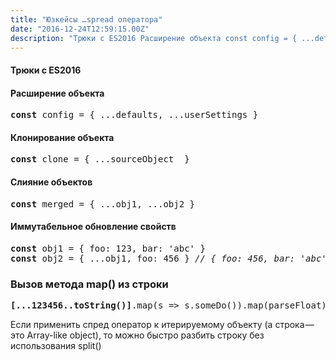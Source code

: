 ```yaml
---
title: "Юзкейсы …spread оператора"
date: "2016-12-24T12:59:15.00Z"
description: "Трюки с ES2016 Расширение объекта const config = { ...defaults, ...userSettings }  Клонирование объекта const clone = { ...sourc"
---
```


<h4>Трюки с ES2016</h4>
<h4>Расширение объекта</h4>
<pre><strong>const </strong>config = { ...defaults, ...userSettings }</pre>
<h4>Клонирование объекта</h4>
<pre><strong>const </strong>clone = { ...sourceObject  }</pre>
<h4>Слияние объектов</h4>
<pre><strong>const </strong>merged = { ...obj1, ...obj2 }</pre>
<h4>Иммутабельное обновление свойств</h4>
<pre><strong>const </strong>obj1 = { foo: 123, bar: 'abc' }<br><strong>const </strong>obj2 = { ...obj1, foo: 456 } <em>// { foo: 456, bar: 'abc' }</em></pre>
<h3>Вызов метода map() из строки</h3>
<pre><strong>[...123456..toString()]</strong>.map(s =&gt; s.someDo()).map(parseFloat)</pre>
<p>Если применить спред оператор к итерируемому объекту (а строка — это Array-like object), то можно быстро разбить строку без использования split()</p>




